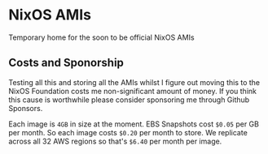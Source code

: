 # NixOS AMIs

Temporary home for the soon to be official NixOS AMIs

## Costs and Sponorship

Testing all this and storing all the AMIs whilst I figure out moving this to the
NixOS Foundation costs me non-significant amount of money.  If you think this
cause is worthwhile please consider sponsoring me through Github Sponsors.

Each image is `4GB`  in size at the moment. EBS Snapshots cost  `$0.05` per GB
per month. So each image costs `$0.20` per month to store.  We replicate  across
all 32 AWS regions so that's `$6.40` per month per image.
